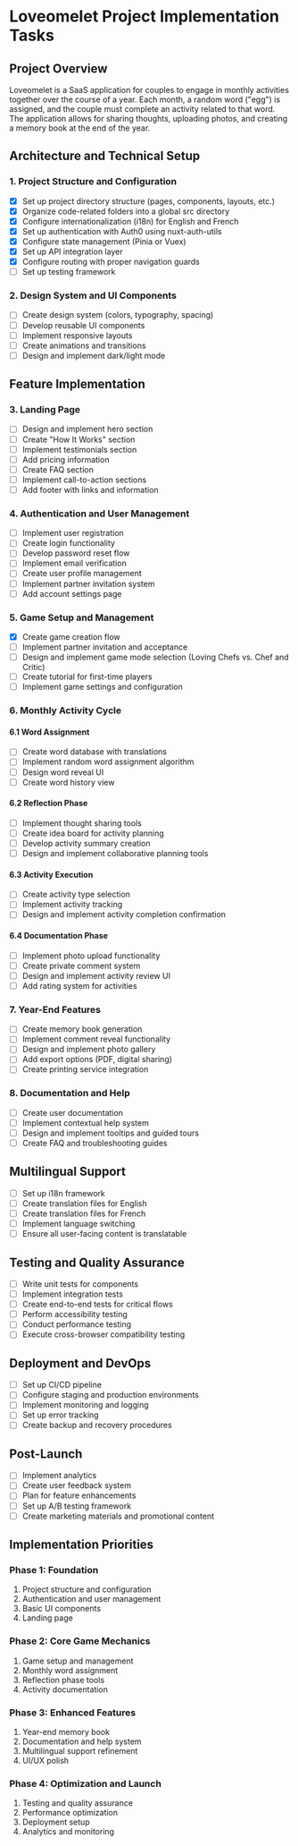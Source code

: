 # Loveomelet Project Implementation Tasks

## Project Overview
Loveomelet is a SaaS application for couples to engage in monthly activities together over the course of a year. Each month, a random word ("egg") is assigned, and the couple must complete an activity related to that word. The application allows for sharing thoughts, uploading photos, and creating a memory book at the end of the year.

## Architecture and Technical Setup

### 1. Project Structure and Configuration
- [x] Set up project directory structure (pages, components, layouts, etc.)
- [x] Organize code-related folders into a global src directory
- [x] Configure internationalization (i18n) for English and French
- [x] Set up authentication with Auth0 using nuxt-auth-utils
- [x] Configure state management (Pinia or Vuex)
- [x] Set up API integration layer
- [x] Configure routing with proper navigation guards
- [ ] Set up testing framework

### 2. Design System and UI Components
- [ ] Create design system (colors, typography, spacing)
- [ ] Develop reusable UI components
- [ ] Implement responsive layouts
- [ ] Create animations and transitions
- [ ] Design and implement dark/light mode

## Feature Implementation

### 3. Landing Page
- [ ] Design and implement hero section
- [ ] Create "How It Works" section
- [ ] Implement testimonials section
- [ ] Add pricing information
- [ ] Create FAQ section
- [ ] Implement call-to-action sections
- [ ] Add footer with links and information

### 4. Authentication and User Management
- [ ] Implement user registration
- [ ] Create login functionality
- [ ] Develop password reset flow
- [ ] Implement email verification
- [ ] Create user profile management
- [ ] Implement partner invitation system
- [ ] Add account settings page

### 5. Game Setup and Management
- [x] Create game creation flow
- [ ] Implement partner invitation and acceptance
- [ ] Design and implement game mode selection (Loving Chefs vs. Chef and Critic)
- [ ] Create tutorial for first-time players
- [ ] Implement game settings and configuration

### 6. Monthly Activity Cycle

#### 6.1 Word Assignment
- [ ] Create word database with translations
- [ ] Implement random word assignment algorithm
- [ ] Design word reveal UI
- [ ] Create word history view

#### 6.2 Reflection Phase
- [ ] Implement thought sharing tools
- [ ] Create idea board for activity planning
- [ ] Develop activity summary creation
- [ ] Design and implement collaborative planning tools

#### 6.3 Activity Execution
- [ ] Create activity type selection
- [ ] Implement activity tracking
- [ ] Design and implement activity completion confirmation

#### 6.4 Documentation Phase
- [ ] Implement photo upload functionality
- [ ] Create private comment system
- [ ] Design and implement activity review UI
- [ ] Add rating system for activities

### 7. Year-End Features
- [ ] Create memory book generation
- [ ] Implement comment reveal functionality
- [ ] Design and implement photo gallery
- [ ] Add export options (PDF, digital sharing)
- [ ] Create printing service integration

### 8. Documentation and Help
- [ ] Create user documentation
- [ ] Implement contextual help system
- [ ] Design and implement tooltips and guided tours
- [ ] Create FAQ and troubleshooting guides

## Multilingual Support
- [ ] Set up i18n framework
- [ ] Create translation files for English
- [ ] Create translation files for French
- [ ] Implement language switching
- [ ] Ensure all user-facing content is translatable

## Testing and Quality Assurance
- [ ] Write unit tests for components
- [ ] Implement integration tests
- [ ] Create end-to-end tests for critical flows
- [ ] Perform accessibility testing
- [ ] Conduct performance testing
- [ ] Execute cross-browser compatibility testing

## Deployment and DevOps
- [ ] Set up CI/CD pipeline
- [ ] Configure staging and production environments
- [ ] Implement monitoring and logging
- [ ] Set up error tracking
- [ ] Create backup and recovery procedures

## Post-Launch
- [ ] Implement analytics
- [ ] Create user feedback system
- [ ] Plan for feature enhancements
- [ ] Set up A/B testing framework
- [ ] Create marketing materials and promotional content

## Implementation Priorities

### Phase 1: Foundation
1. Project structure and configuration
2. Authentication and user management
3. Basic UI components
4. Landing page

### Phase 2: Core Game Mechanics
1. Game setup and management
2. Monthly word assignment
3. Reflection phase tools
4. Activity documentation

### Phase 3: Enhanced Features
1. Year-end memory book
2. Documentation and help system
3. Multilingual support refinement
4. UI/UX polish

### Phase 4: Optimization and Launch
1. Testing and quality assurance
2. Performance optimization
3. Deployment setup
4. Analytics and monitoring
